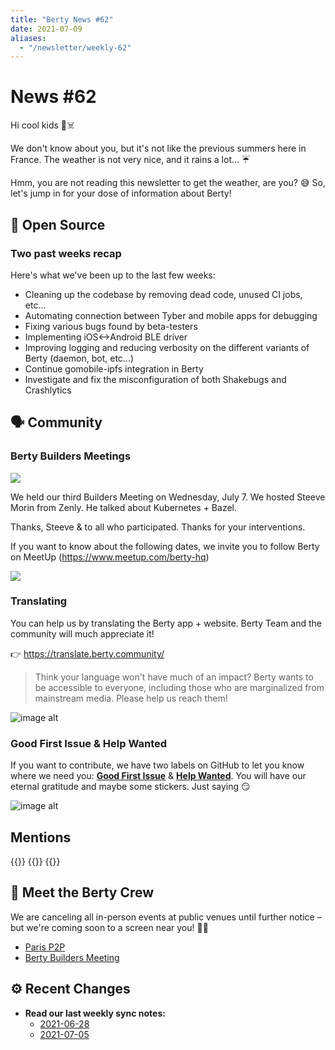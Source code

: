 ```yaml
---
title: "Berty News #62"
date: 2021-07-09
aliases:
  - "/newsletter/weekly-62"
---
```


# News #62

Hi cool kids 🏴☠️

We don't know about you, but it's not like the previous summers here in France. The weather is not very nice, and it rains a lot... ☔

Hmm, you are not reading this newsletter to get the weather, are you? 😅 So, let's jump in for your dose of information about Berty!


## 🚀 Open Source


### Two past weeks recap

Here's what we've been up to the last few weeks:

* Cleaning up the codebase by removing dead code, unused CI jobs, etc...
* Automating connection between Tyber and mobile apps for debugging
* Fixing various bugs found by beta-testers
* Implementing iOS<->Android BLE driver
* Improving logging and reducing verbosity on the different variants of Berty (daemon, bot, etc...)
* Continue gomobile-ipfs integration in Berty
* Investigate and fix the misconfiguration of both Shakebugs and Crashlytics


## 🗣️ Community


### Berty Builders Meetings

![](https://i.imgur.com/f5Qilbi.png)

We held our third Builders Meeting on Wednesday, July 7.  We hosted Steeve Morin from Zenly. He talked about Kubernetes + Bazel.

Thanks, Steeve & to all who participated. Thanks for your interventions.

If you want to know about the following dates, we invite you to follow Berty on MeetUp (https://www.meetup.com/berty-hq)

![](https://i.imgur.com/1cyfWZP.png)




### Translating

You can help us by translating the Berty app + website. Berty Team and the community will much appreciate it!

👉 https://translate.berty.community/

> Think your language won't have much of an impact? Berty wants to be accessible to everyone, including those who are marginalized from mainstream media. Please help us reach them!

![image alt](https://media.giphy.com/media/26BRDvCpnEukGhmHC/giphy.gif)

### Good First Issue & Help Wanted

If you want to contribute, we have two labels on GitHub to let you know where we need you: [**Good First Issue**](https://github.com/issues?q=is%3Aissue+is%3Aopen+org%3Aberty+label%3A%22good+first+issue%22+sort%3Aupdated-desc) & [**Help Wanted**](https://github.com/issues?q=is%3Aissue+is%3Aopen+org%3Aberty+label%3A%22help+wanted%22+sort%3Aupdated-desc+). You will have our eternal gratitude and maybe some stickers. Just saying 😏

![image alt](https://media.giphy.com/media/14jQC2AONxNBHq/giphy.gif)

## Mentions


{{<tweet id="1409612299523010562">}}
{{<tweet id="1407802241776422913">}}
{{<tweet id="1410999605958000642">}}



## 🎉 Meet the Berty Crew

We are canceling all in-person events at public venues until further notice – but we're coming soon to a screen near you! 🚧🚧

* [Paris P2P](https://p2p.paris/)
* [Berty Builders Meeting](https://www.meetup.com/berty-hq/)

## ⚙️ Recent Changes

* **Read our last weekly sync notes:**
    * [2021-06-28](https://github.com/berty/community/blob/master/meeting-notes/2021/Q2/2021-06-28--staff-team-weekly-sync.md)
    * [2021-07-05](https://github.com/berty/community/blob/master/meeting-notes/2021/Q2/2021-07-05--staff-team-weekly-sync.md)

